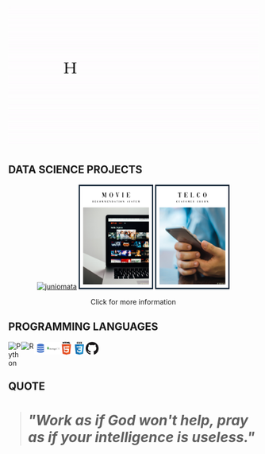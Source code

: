 <p align="center">
  <img src="https://github.com/juniomata/juniomata/blob/main/junio-head-github-gif.gif"  alt="juniomata" width="750">
</p>

## DATA SCIENCE PROJECTS

<p align="center">
  <a href="https://github.com/juniomata/Hotel_Booking_Cancellations_Prediction"><img src="https://github.com/juniomata/juniomata/blob/main/hotel.jpg" alt="juniomata" width="150" height="210"></a>
<!--   <a href="https://github.com/juniomata"><img src="https://github.com/juniomata/juniomata/blob/main/credit.jpg" alt="juniomata" width="150" height="210"></a> -->
<!--   <a href="https://github.com/juniomata"><img src="https://github.com/juniomata/juniomata/blob/main/ecommerce.jpg" alt="juniomata" width="150" height="210"></a> -->
  <a href="https://github.com/juniomata/MovieRecommenderSystem_ContentBased"><img src="https://github.com/juniomata/juniomata/blob/main/movie.jpg" alt="juniomata" width="150" height="210"></a>
  <a href="https://github.com/juniomata/Churn_Telco_Industry"><img src="https://github.com/juniomata/juniomata/blob/main/telco.jpg" alt="juniomata" width="150" height="210"></a>
</p>
<p align="center">
Click for more information
</p>


## PROGRAMMING LANGUAGES

  <img align="left" alt="Python" width="26px" src="https://upload.wikimedia.org/wikipedia/commons/c/c3/Python-logo-notext.svg" />
  <img align="left" alt="R" width="26px" src="https://upload.wikimedia.org/wikipedia/commons/thumb/1/1b/R_logo.svg/1086px-R_logo.svg.png" />
  <img align="left" alt="SQL" width="26px" src="https://raw.githubusercontent.com/github/explore/80688e429a7d4ef2fca1e82350fe8e3517d3494d/topics/sql/sql.png" />
  <img align="left" alt="MongoDB" width="26px" src="https://raw.githubusercontent.com/github/explore/80688e429a7d4ef2fca1e82350fe8e3517d3494d/topics/mongodb/mongodb.png" />
  <img align="left" alt="HTML5" width="26px" src="https://raw.githubusercontent.com/github/explore/80688e429a7d4ef2fca1e82350fe8e3517d3494d/topics/html/html.png" />
  <img align="left" alt="CSS3" width="26px" src="https://raw.githubusercontent.com/github/explore/80688e429a7d4ef2fca1e82350fe8e3517d3494d/topics/css/css.png" />
  <img align="left" alt="GitHub" width="26px" src="https://raw.githubusercontent.com/github/explore/78df643247d429f6cc873026c0622819ad797942/topics/github/github.png" />
<br />

<p> </p>

<br />

## QUOTE

> # ***"Work as if God won't help, pray as if your intelligence is useless."*** 
